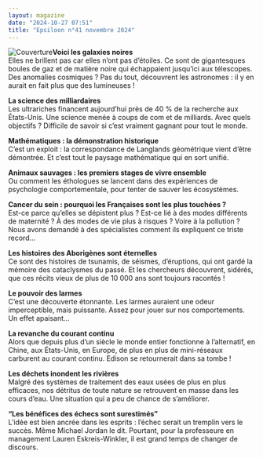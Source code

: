 ```yaml
---
layout: magazine
date: "2024-10-27 07:51"
title: "Epsiloon n°41 novembre 2024"
---
```

![Couverture](/img/epsiloon-41.jpeg)**Voici les galaxies noires**  
Elles ne brillent pas car elles n’ont pas d’étoiles. Ce sont de gigantesques boules de gaz et de matière noire qui échappaient jusqu’ici aux télescopes. Des anomalies cosmiques&nbsp;? Pas du tout, découvrent les astronomes&nbsp;: il y en aurait en fait plus que des lumineuses&nbsp;!

**La science des milliardaires**  
Les ultrariches financent aujourd’hui près de 40&nbsp;% de la recherche aux États-Unis. Une science menée à coups de com et de milliards. Avec quels objectifs&nbsp;? Difficile de savoir si c’est vraiment gagnant pour tout le monde.

**Mathématiques : la démonstration historique**  
C’est un exploit : la correspondance de Langlands géométrique vient d’être démontrée. Et c’est tout le paysage mathématique qui en sort unifié.

**Animaux sauvages : les premiers stages de vivre ensemble**  
Ou comment les éthologues se lancent dans des expériences de psychologie comportementale, pour tenter de sauver les écosystèmes.

**Cancer du sein : pourquoi les Françaises sont les plus touchées ?**  
Est-ce parce qu’elles se dépistent plus&nbsp;? Est-ce lié à des modes différents de maternité&nbsp;? À des modes de vie plus à risques&nbsp;? Voire à la pollution&nbsp;? Nous avons demandé à des spécialistes comment ils expliquent ce triste record…

**Les histoires des Aborigènes sont éternelles**  
Ce sont des histoires de tsunamis, de séismes, d’éruptions, qui ont gardé la mémoire des cataclysmes du passé. Et les chercheurs découvrent, sidérés, que ces récits vieux de plus de 10&nbsp;000&nbsp;ans sont toujours racontés&nbsp;!

**Le pouvoir des larmes**  
C’est une découverte étonnante. Les larmes auraient une odeur imperceptible, mais puissante. Assez pour jouer sur nos comportements. Un effet apaisant…

**La revanche du courant continu**  
Alors que depuis plus d’un siècle le monde entier fonctionne à l’alternatif, en Chine, aux États-Unis, en Europe, de plus en plus de mini-réseaux carburent au courant continu. Edison se retournerait dans sa tombe&nbsp;!

**Les déchets inondent les rivières**  
Malgré des systèmes de traitement des eaux usées de plus en plus efficaces, nos détritus de toute nature se retrouvent en masse dans les cours d’eau. Une situation qui a peu de chance de s’améliorer.

**“Les bénéfices des échecs sont surestimés”**  
L’idée est bien ancrée dans les esprits&nbsp;: l’échec serait un tremplin vers le succès. Même Michael Jordan le dit. Pourtant, pour la professeure en management Lauren Eskreis-Winkler, il est grand temps de changer de discours.